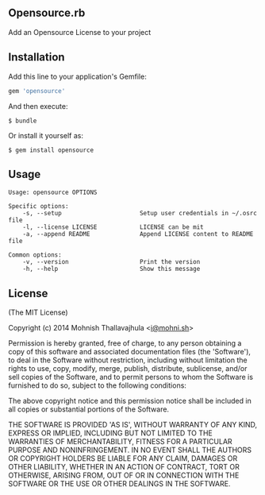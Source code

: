 ## Opensource.rb

Add an Opensource License to your project

## Installation

Add this line to your application's Gemfile:

```ruby
gem 'opensource'
```

And then execute:

    $ bundle

Or install it yourself as:

    $ gem install opensource

## Usage
```
Usage: opensource OPTIONS

Specific options:
    -s, --setup                      Setup user credentials in ~/.osrc file
    -l, --license LICENSE            LICENSE can be mit
    -a, --append README              Append LICENSE content to README file

Common options:
    -v, --version                    Print the version
    -h, --help                       Show this message
```

## License

(The MIT License)

Copyright (c) 2014 Mohnish Thallavajhula &lt;i@mohni.sh&gt;

Permission is hereby granted, free of charge, to any person obtaining
a copy of this software and associated documentation files (the
'Software'), to deal in the Software without restriction, including
without limitation the rights to use, copy, modify, merge, publish,
distribute, sublicense, and/or sell copies of the Software, and to
permit persons to whom the Software is furnished to do so, subject to
the following conditions:

The above copyright notice and this permission notice shall be
included in all copies or substantial portions of the Software.

THE SOFTWARE IS PROVIDED 'AS IS', WITHOUT WARRANTY OF ANY KIND,
EXPRESS OR IMPLIED, INCLUDING BUT NOT LIMITED TO THE WARRANTIES OF
MERCHANTABILITY, FITNESS FOR A PARTICULAR PURPOSE AND NONINFRINGEMENT.
IN NO EVENT SHALL THE AUTHORS OR COPYRIGHT HOLDERS BE LIABLE FOR ANY
CLAIM, DAMAGES OR OTHER LIABILITY, WHETHER IN AN ACTION OF CONTRACT,
TORT OR OTHERWISE, ARISING FROM, OUT OF OR IN CONNECTION WITH THE
SOFTWARE OR THE USE OR OTHER DEALINGS IN THE SOFTWARE.